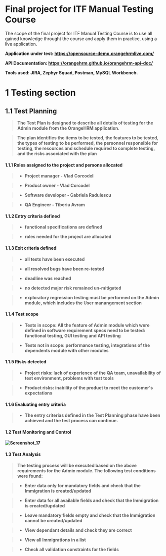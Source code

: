 <h1>Final project for ITF Manual Testing Course</h1>

The scope of the final project for ITF Manual Testing Course is to use all gained knowledge throught the course and apply them in practice, using a live application. 

<strong>Application under test: https://opensource-demo.orangehrmlive.com/<strong>

<strong>API Documentation: https://orangehrm.github.io/orangehrm-api-doc/<strong>

<strong>Tools used: JIRA, Zephyr Squad, Postman, MySQL Workbench<strong>.

<h1>1 Testing section</h1>

<h2>1.1 Test Planning</h1>

>The Test Plan is designed to describe all details of testing for the Admin module from the OrangeHRM application.

>The plan identifies the items to be tested, the features to be tested, the types of testing to be performed, the personnel responsible for testing, the resources and schedule required to complete testing, and the risks associated with the plan

<h4>1.1.1 Roles assigned to the project and persons allocated</h4>

>* Project manager - Vlad Corcodel

>* Product owner - Vlad Corcodel

>* Software developer - Gabriela Radulescu

>* QA Engineer - Tiberiu Avram

<h4>1.1.2 Entry criteria defined</h4>

>* functional specifications are defined

>* roles needed for the project are allocated

<h4>1.1.3 Exit criteria defined</h4>

>* all tests have been executed
  
>* all resolved bugs have been re-tested 
  
>* deadline was reached
  
>* no detected major risk remained un-mitigated
  
>* exploratory regression testing must be performed on the Admin module, which includes the User manangement section

<h4>1.1.4 Test scope</h4>

>* Tests in scope: All the feature of Admin module which were defined in software requirement specs need to be tested: functional testing, GUI testing and API testing

>* Tests not in scope: performance testing, integrations of the dependents module with other modules

<h4>1.1.5 Risks detected</H4>

>* Project risks: lack of experience of the QA team, unavailability of test environment,  problems with test tools

>* Product risks: inability of the product to meet the customer's expectations

<h4>1.1.6 Evaluating entry criteria</h4>

>* The entry criterias defined in the Test Planning phase have been achieved and the test process can continue.
  
  <h4>1.2 Test Monitoring and Control</h4>
  
  ![Screenshot_17](https://github.com/Tiberiu97/Proiect-practic-Testare-manuala/assets/135150382/a8e8f453-69be-42c0-b14e-78cc31b253c2)

  <h4>1.3 Test Analysis</h4>
  
>The testing process will be executed based on the above requirements for the Admin module. The following test conditions were found:

>* Enter data only for mandatory fields and check that the Immigration is created/updated
  
>* Enter data for all available fields and check that the Immigration is created/updated
  
>* Leave mandatory fields empty and check that the Immigration cannot be created/updated
  
>* View dependant details and check they are correct
  
>* View all Immigrations in a list
  
>* Check all validation constraints for the fields
